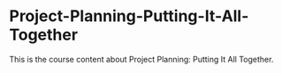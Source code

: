 # Project-Planning-Putting-It-All-Together
This is the course content about Project Planning: Putting It All Together.
